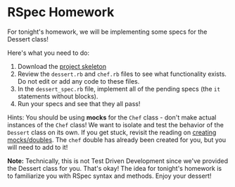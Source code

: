 # RSpec Homework

For tonight's homework, we will be implementing some specs for the Dessert class!

Here's what you need to do:
  1. Download the [project skeleton][rspec-homework]
  2. Review the `dessert.rb` and `chef.rb` files to see what functionality exists.  Do not edit or add any code to these files.
  3. In the `dessert_spec.rb` file, implement all of the pending specs (the `it` statements without blocks).  
  4. Run your specs and see that they all pass!

  Hints:
  You should be using **mocks** for the `Chef` class - don't make actual instances of the `Chef` class! We want to
  isolate and test the behavior of the `Dessert` class on its own. If you get stuck, revisit the reading on [creating mocks/doubles][mocks]. The `chef` double has already been created for you, but you will need to add to it!

[rspec-homework]: http://assets.aaonline.io/fullstack/ruby/homeworks/rspec/skeleton.zip
[mocks]: https://github.com/appacademy/curriculum/blob/master/ruby/readings/test-doubles.md

**Note:** Technically, this is not Test Driven Development since we've provided the Dessert class for you. That's okay! The idea for tonight's homework is to familiarize you with RSpec syntax and methods. Enjoy your dessert!

